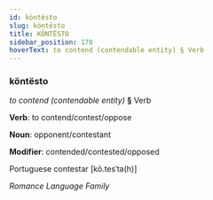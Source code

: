 ```yaml
---
id: köntësto
slug: köntësto
title: KÖNTËSTO
sidebar_position: 170
hoverText: to contend (contendable entity) § Verb
---
```


### köntësto

*to contend (contendable entity)* **§** Verb

**Verb**: to contend/contest/oppose

**Noun**: opponent/contestant

**Modifier**: contended/contested/opposed

Portuguese contestar [kõ.tesˈta(h)]

*Romance Language Family*